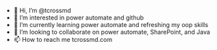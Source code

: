- 👋 Hi, I’m @tcrossmd
- 👀 I’m interested in power automate and github
- 🌱 I’m currently learning power automate and refreshing my oop skills
- 💞️ I’m looking to collaborate on power automate, SharePoint, and Java
- 📫 How to reach me tcrossmd.com

<!---
tcrossmd/tcrossmd is a ✨ special ✨ repository because its `README.md` (this file) appears on your GitHub profile.
You can click the Preview link to take a look at your changes.
--->

